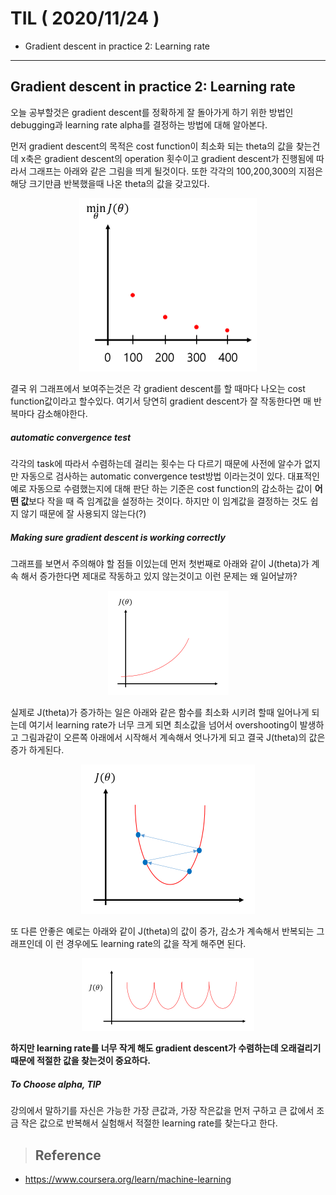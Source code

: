 # TIL ( 2020/11/24 )

- Gradient descent in practice 2: Learning rate

---

## Gradient descent in practice 2: Learning rate

오늘 공부할것은 gradient descent를 정확하게 잘 돌아가게 하기 위한 방법인 debugging과 learning rate alpha를 결정하는 방법에 대해 알아본다.

  

먼저 gradient descent의 목적은 cost function이 최소화 되는 theta의 값을 찾는건데  x축은 gradient descent의 operation 횟수이고 gradient descent가 진행됨에 따라서 그래프는 아래와 같은 그림을 띄게 될것이다. 또한 각각의 100,200,300의 지점은 해당 크기만큼 반복했을때 나온 theta의 값을 갖고있다.

<p align="center"><img src="../image/Machine/11.24/001.png" style="zoom:50%;"/></p>

  

결국 위 그래프에서 보여주는것은 각 gradient descent를 할 때마다 나오는 cost function값이라고 할수있다. 여기서 당연히 gradient descent가 잘 작동한다면 매 반복마다 감소해야한다. 

   

##### automatic convergence test

각각의 task에 따라서 수렴하는데 걸리는 횟수는 다 다르기 때문에 사전에 알수가 없지만 자동으로 검사하는 automatic convergence test방법 이라는것이 있다. 대표적인 예로 자동으로 수렴했는지에 대해 판단 하는 기준은 cost function의 감소하는 값이 **어떤 값**보다 작을 때 즉 임계값을 설정하는 것이다. 하지만 이 임계값을 결정하는 것도 쉽지 않기 때문에 잘 사용되지 않는다(?)



##### Making sure gradient descent is working correctly

그래프를 보면서 주의해야 할 점들 이있는데 먼저 첫번째로 아래와 같이 J(theta)가 계속 해서 증가한다면 제대로 작동하고 있지 않는것이고 이런 문제는 왜 일어날까?

<p align="center"><img src="../image/Machine/11.24/002.png" style="zoom:50%;"/></p>

  

실제로 J(theta)가 증가하는 일은 아래와 같은 함수를 최소화 시키려 할때 일어나게 되는데 여기서 learning rate가 너무 크게 되면 최소값을 넘어서 overshooting이 발생하고 그림과같이 오른쪽 아래에서 시작해서 계속해서 엇나가게 되고 결국 J(theta)의 값은 증가 하게된다.

<p align="center"><img src="../image/Machine/11.24/003.png" style="zoom:50%;"/></p>

  

또 다른 안좋은 예로는 아래와 같이 J(theta)의 값이 증가, 감소가 계속해서 반복되는 그래프인데 이 런 경우에도 learning rate의 값을 작게 해주면 된다.

<p align="center"><img src="../image/Machine/11.24/004.png" style="zoom:50%;"/></p>

**하지만 learning rate를 너무 작게 해도 gradient descent가 수렴하는데 오래걸리기 때문에 적절한 값을 찾는것이 중요하다.**

  

##### To Choose alpha, TIP

강의에서 말하기를 자신은 가능한 가장 큰값과, 가장 작은값을 먼저 구하고 큰 값에서 조금 작은 값으로 반복해서 실험해서 적절한 learning rate를 찾는다고 한다. 





>## Reference

- https://www.coursera.org/learn/machine-learning